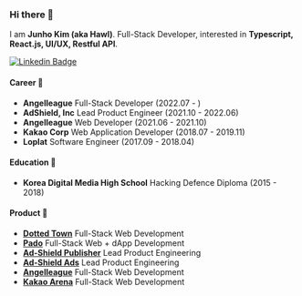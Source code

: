 ### Hi there 👋
I am **Junho Kim (aka Hawl)**. Full-Stack Developer, interested in **Typescript, React.js, UI/UX, Restful API**.

[![Linkedin Badge](https://img.shields.io/badge/-LinkedIn-blue?style=flat-square&logo=Linkedin&logoColor=white&link=https://www.linkedin.com/in/h4wldev/)](https://www.linkedin.com/in/h4wldev/)

#### Career 🏢
- **Angelleague** Full-Stack Developer (2022.07 - )
- **AdShield, Inc** Lead Product Engineer (2021.10 - 2022.06)
- **Angelleague** Web Developer (2021.06 - 2021.10)
- **Kakao Corp** Web Application Developer (2018.07 - 2019.11)
- **Loplat** Software Engineer (2017.09 - 2018.04)

#### Education 🏫
- **Korea Digital Media High School** Hacking Defence Diploma (2015 - 2018)

#### Product 🌟
- **[Dotted Town](https://dotted.town)** Full-Stack Web Development
- **[Pado](https://padoapp.com)** Full-Stack Web + dApp Development
- **[Ad-Shield Publisher](https://publisher.ad-shield.io)** Lead Product Engineering
- **[Ad-Shield Ads](https://ads.ad-shield.io)** Lead Product Engineering
- **[Angelleague](https://angelleague.io)** Full-Stack Web Development
- **[Kakao Arena](https://arena.kakao.com)** Full-Stack Web Development
